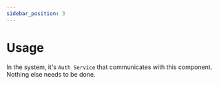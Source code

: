 ```yaml
---
sidebar_position: 3
---
```


# Usage

In the system, it's `Auth Service` that communicates with this component. Nothing else needs to be done.
